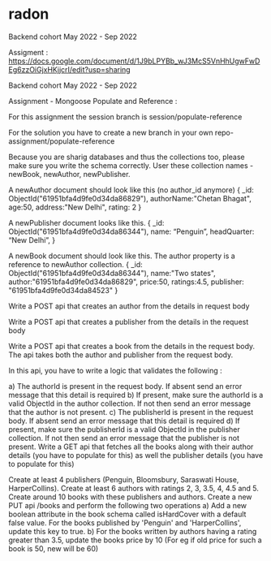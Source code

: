 # radon
Backend cohort May 2022 - Sep 2022

Assigment : https://docs.google.com/document/d/1J9bLPYBb_wJ3McS5VnHhUgwFwDEg6zzOiGjxHKjjcrI/edit?usp=sharing


Backend cohort May 2022 - Sep 2022

Assignment - Mongoose Populate and Reference :

For this assignment the session branch is session/populate-reference

For the solution you have to create a new branch in your own repo- assignment/populate-reference

Because you are sharig databases and thus the collections too, please make sure you write the schema correctly. User these collection names - newBook, newAuthor, newPublisher.

A newAuthor document should look like this (no author_id anymore) { _id: ObjectId("61951bfa4d9fe0d34da86829"), authorName:"Chetan Bhagat", age:50, address:"New Delhi", rating: 2 }

A newPublisher document looks like this. { _id: ObjectId("61951bfa4d9fe0d34da86344"), name: “Penguin”, headQuarter: “New Delhi”, }

A newBook document should look like this. The author property is a reference to newAuthor collection. { _id: ObjectId("61951bfa4d9fe0d34da86344"), name:"Two states", author:"61951bfa4d9fe0d34da86829", price:50, ratings:4.5, publisher: "61951bfa4d9fe0d34da84523" }

Write a POST api that creates an author from the details in request body

Write a POST api that creates a publisher from the details in the request body

Write a POST api that creates a book from the details in the request body. The api takes both the author and publisher from the request body.

In this api, you have to write a logic that validates the following :

a) The authorId is present in the request body. If absent send an error message that this detail is required
b) If present, make sure the authorId is a valid ObjectId in the author collection. If not then send an error message that the author is not present.
c) The publisherId is present in the request body. If absent send an error message that this detail is required
d) If present, make sure the publisherId is a valid ObjectId in the publisher collection. If not then send an error message that the publisher is not present.
Write a GET api that fetches all the books along with their author details (you have to populate for this) as well the publisher details (you have to populate for this)

Create at least 4 publishers (Penguin, Bloomsbury, Saraswati House, HarperCollins). Create at least 6 authors with ratings 2, 3, 3.5, 4, 4.5 and 5. Create around 10 books with these publishers and authors. Create a new PUT api /books and perform the following two operations a) Add a new boolean attribute in the book schema called isHardCover with a default false value. For the books published by 'Penguin' and 'HarperCollins', update this key to true. b) For the books written by authors having a rating greater than 3.5, update the books price by 10 (For eg if old price for such a book is 50, new will be 60)